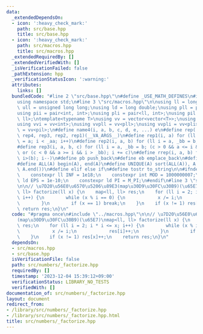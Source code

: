 ```yaml
---
data:
  _extendedDependsOn:
  - icon: ':heavy_check_mark:'
    path: src/base.hpp
    title: src/base.hpp
  - icon: ':heavy_check_mark:'
    path: src/macros.hpp
    title: src/macros.hpp
  _extendedRequiredBy: []
  _extendedVerifiedWith: []
  _isVerificationFailed: false
  _pathExtension: hpp
  _verificationStatusIcon: ':warning:'
  attributes:
    links: []
  bundledCode: "#line 2 \"src/base.hpp\"\n#define _USE_MATH_DEFINES\n#include <bits/stdc++.h>\n\
    using namespace std;\n#line 3 \"src/macros.hpp\"\n\nusing ll = long long;\nusing\
    \ ull = unsigned long long;\nusing ld = long double;\nusing pll = pair<ll, ll>;\n\
    using pii = pair<int, int>;\nusing pli = pair<ll, int>;\nusing pil = pair<int,\
    \ ll>;\ntemplate<typename T>\nusing vv = vector<vector<T>>;\nusing vvl = vv<ll>;\n\
    using vvi = vv<int>;\nusing vvpll = vv<pll>;\nusing vvpli = vv<pli>;\nusing vvpil\
    \ = vv<pil>;\n#define name4(i, a, b, c, d, e, ...) e\n#define rep(...) name4(__VA_ARGS__,\
    \ rep4, rep3, rep2, rep1)(__VA_ARGS__)\n#define rep1(i, a) for (ll i = 0, _aa\
    \ = a; i < _aa; i++)\n#define rep2(i, a, b) for (ll i = a, _bb = b; i < _bb; i++)\n\
    #define rep3(i, a, b, c) for (ll i = a, _bb = b; (c > 0 && a <= i && i < _bb)\
    \ or (c < 0 && a >= i && i > _bb); i += c)\n#define rrep(i, a, b) for (ll i=(a);\
    \ i>(b); i--)\n#define pb push_back\n#define eb emplace_back\n#define mkp make_pair\n\
    #define ALL(A) begin(A), end(A)\n#define UNIQUE(A) sort(ALL(A)), A.erase(unique(ALL(A)),\
    \ A.end())\n#define elif else if\n#define tostr to_string\n\n#ifndef CONSTANTS\n\
    \    constexpr ll INF = 1e18;\n    constexpr int MOD = 1000000007;\n    constexpr\
    \ ld EPS = 1e-10;\n    constexpr ld PI = M_PI;\n#endif\n#line 3 \"src/numbers/_factorize.hpp\"\
    \n\n// \u7D20\u56E0\u6570\u5206\u89E3(map\u30D9\u30FC\u30B9)(\u65E7)\nmap<ll,\
    \ ll> factorize(ll x) {\n    map<ll, ll> res;\n    for (ll i = 2; i * i <= x;\
    \ i++) {\n        while (x % i == 0) {\n            x /= i;\n            res[i]++;\n\
    \        }\n        if (x == 1) break;\n    }\n    if (x != 1) res[x]++;\n   \
    \ return res;\n}\n"
  code: "#pragma once\n#include \"../macros.hpp\"\n\n// \u7D20\u56E0\u6570\u5206\u89E3\
    (map\u30D9\u30FC\u30B9)(\u65E7)\nmap<ll, ll> factorize(ll x) {\n    map<ll, ll>\
    \ res;\n    for (ll i = 2; i * i <= x; i++) {\n        while (x % i == 0) {\n\
    \            x /= i;\n            res[i]++;\n        }\n        if (x == 1) break;\n\
    \    }\n    if (x != 1) res[x]++;\n    return res;\n}\n"
  dependsOn:
  - src/macros.hpp
  - src/base.hpp
  isVerificationFile: false
  path: src/numbers/_factorize.hpp
  requiredBy: []
  timestamp: '2023-12-04 15:39:12+09:00'
  verificationStatus: LIBRARY_NO_TESTS
  verifiedWith: []
documentation_of: src/numbers/_factorize.hpp
layout: document
redirect_from:
- /library/src/numbers/_factorize.hpp
- /library/src/numbers/_factorize.hpp.html
title: src/numbers/_factorize.hpp
---
```

